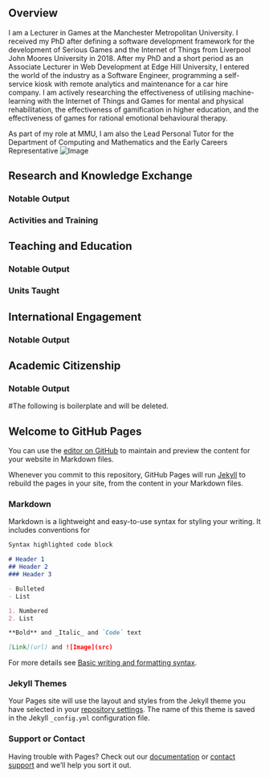 ## Overview
I am a Lecturer in Games at the Manchester Metropolitan University. I received my PhD after defining a software development framework for the development of Serious Games and the Internet of Things from Liverpool John Moores University in 2018.  After my PhD and a short period as an Associate Lecturer in Web Development at Edge Hill University, I entered the world of the industry as a Software Engineer, programming a self-service kiosk with remote analytics and maintenance for a car hire company. I am actively researching the effectiveness of utilising machine-learning with the Internet of Things and Games for mental and physical rehabilitation, the effectiveness of gamification in higher education, and the effectiveness of games for rational emotional behavioural therapy.

As part of my role at MMU, I am also the Lead Personal Tutor for the Department of Computing and Mathematics and the Early Careers Representative
![Image]("profile.jfif")

## Research and Knowledge Exchange

### Notable Output

### Activities and Training

## Teaching and Education

### Notable Output

### Units Taught

## International Engagement
### Notable Output 

## Academic Citizenship
### Notable Output


#The following is boilerplate and will be deleted.
## Welcome to GitHub Pages

You can use the [editor on GitHub](https://github.com/doctorhenry/personal-blog-jh/edit/gh-pages/index.md) to maintain and preview the content for your website in Markdown files.

Whenever you commit to this repository, GitHub Pages will run [Jekyll](https://jekyllrb.com/) to rebuild the pages in your site, from the content in your Markdown files.

### Markdown

Markdown is a lightweight and easy-to-use syntax for styling your writing. It includes conventions for

```markdown
Syntax highlighted code block

# Header 1
## Header 2
### Header 3

- Bulleted
- List

1. Numbered
2. List

**Bold** and _Italic_ and `Code` text

[Link](url) and ![Image](src)
```

For more details see [Basic writing and formatting syntax](https://docs.github.com/en/github/writing-on-github/getting-started-with-writing-and-formatting-on-github/basic-writing-and-formatting-syntax).

### Jekyll Themes

Your Pages site will use the layout and styles from the Jekyll theme you have selected in your [repository settings](https://github.com/doctorhenry/personal-blog-jh/settings/pages). The name of this theme is saved in the Jekyll `_config.yml` configuration file.

### Support or Contact

Having trouble with Pages? Check out our [documentation](https://docs.github.com/categories/github-pages-basics/) or [contact support](https://support.github.com/contact) and we’ll help you sort it out.
